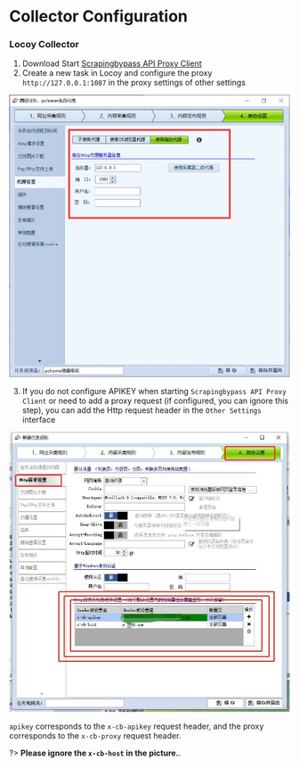 # Collector Configuration

### Locoy Collector

1. Download Start [Scrapingbypass API Proxy Client](/us-en/proxy_tools)
2. Create a new task in Locoy and configure the proxy `http://127.0.0.1:1087` in the proxy settings of other settings

![huochetou_bjrw.png](img%2Fhuochetou_bjrw.png)

3. If you do not configure APIKEY when starting `Scrapingbypass API Proxy Client` or need to add a proxy request (if configured, you can ignore this step), you can add the Http request header in the `Other Settings` interface

![huochetou_bjrw1.png](img%2Fhuochetou_bjrw1.png)

`apikey` corresponds to the `x-cb-apikey` request header, and the proxy corresponds to the `x-cb-proxy` request header.

?> **Please ignore the `x-cb-host` in the picture.**.